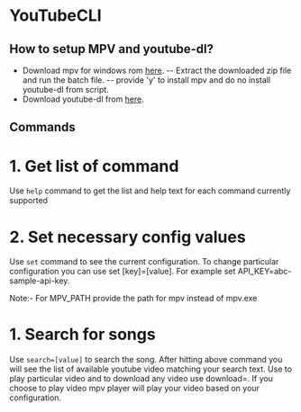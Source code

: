 # YouTubeCLI

## How to setup MPV and youtube-dl?

 - Download mpv for windows rom [here](https://sourceforge.net/projects/mpv-player-windows/).
 -- Extract the downloaded zip file and run the batch file.
 -- provide 'y' to install mpv and do no install youtube-dl from script.
 -  Download youtube-dl from [here](http://ytdl-org.github.io/youtube-dl/download.html).

## Commands

# 1. Get list of command
Use `help` command to get the list and help text for each command currently supported

# 2. Set necessary config values
Use `set` command to see the current configuration. To change particular configuration you can use set [key]=[value].
For example set API_KEY=abc-sample-api-key.

Note:- For MPV_PATH provide the path for mpv instead of mpv.exe

# 1. Search for songs
Use `search=[value]` to search the song.
After hitting above command you will see the list of available youtube video matching your search text. Use <index> to play particular video and to download any video use download=<index>. If you choose to play video mpv player will play your video based on your configuration.
